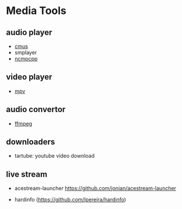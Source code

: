 # Media Tools

## audio player
- [cmus](./cmus.md)
- smplayer
- [ncmpcpp](./ncmpcpp.md)

## video player
- [mpv](./mpv.md)

## audio convertor
- [ffmpeg](./ffmpeg.md)

## downloaders
- tartube: youtube video download


## live stream
- acestream-launcher
https://github.com/jonian/acestream-launcher



* hardinfo (https://github.com/lpereira/hardinfo)
